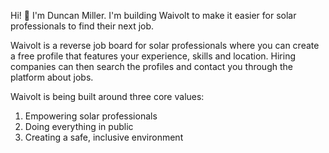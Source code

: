 Hi! 👋 I'm Duncan Miller. I'm building Waivolt to make it easier for solar professionals to find their next job.

Waivolt is a reverse job board for solar professionals where you can create a free profile that features your experience, skills and location. Hiring companies can then search the profiles and contact you through the platform about jobs.

Waivolt is being built around three core values:

1. Empowering solar professionals
1. Doing everything in public
1. Creating a safe, inclusive environment
